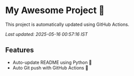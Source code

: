 # My Awesome Project 🚀

This project is automatically updated using GitHub Actions.

_Last updated: 2025-05-16 00:57:16 IST_

## Features
- Auto-update README using Python 🐍
- Auto Git push with GitHub Actions 🤖
